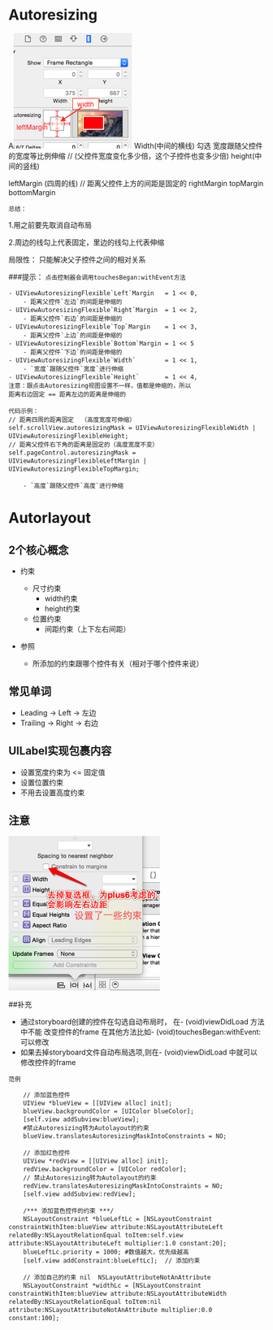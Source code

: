 # Autoresizing
A![](Autoresizing.png)
Width(中间的横线) 勾选 宽度跟随父控件的宽度等比例伸缩
// (父控件宽度变化多少倍，这个子控件也变多少倍)
height(中间的竖线)

leftMargin (四周的线) // 距离父控件上方的间距是固定的
rightMargin
topMargin
bottomMargin

`总结：`

1.用之前要先取消自动布局

2.周边的线勾上代表固定，里边的线勾上代表伸缩

局限性： 只能解决父子控件之间的相对关系

###提示： `点击控制器会调用touchesBegan:withEvent方法`

```objc
- UIViewAutoresizingFlexible`Left`Margin   = 1 << 0,
    - 距离父控件`左边`的间距是伸缩的
- UIViewAutoresizingFlexible`Right`Margin  = 1 << 2,
    - 距离父控件`右边`的间距是伸缩的
- UIViewAutoresizingFlexible`Top`Margin    = 1 << 3,
    - 距离父控件`上边`的间距是伸缩的
- UIViewAutoresizingFlexible`Bottom`Margin = 1 << 5
    - 距离父控件`下边`的间距是伸缩的
- UIViewAutoresizingFlexible`Width`        = 1 << 1,
    - `宽度`跟随父控件`宽度`进行伸缩
- UIViewAutoresizingFlexible`Height`       = 1 << 4,
注意：跟点击Autoresizing视图设置不一样，值都是伸缩的，所以
距离右边固定 == 距离左边的距离是伸缩的

代码示例：
// 距离四周的距离固定  （高度宽度可伸缩）
self.scrollView.autoresizingMask = UIViewAutoresizingFlexibleWidth | UIViewAutoresizingFlexibleHeight;
// 距离父控件右下角的距离是固定的（高度宽度不变）
self.pageControl.autoresizingMask = UIViewAutoresizingFlexibleLeftMargin | UIViewAutoresizingFlexibleTopMargin;

    - `高度`跟随父控件`高度`进行伸缩
```
# Autorlayout

## 2个核心概念
- 约束
    - 尺寸约束
        - width约束
        - height约束
    - 位置约束
        - 间距约束（上下左右间距）

- 参照
    - 所添加的约束跟哪个控件有关（相对于哪个控件来说）

## 常见单词
- Leading -> Left -> 左边
- Trailing -> Right -> 右边

## UILabel实现包裹内容
- 设置宽度约束为 <= 固定值
- 设置位置约束
- 不用去设置高度约束
## 注意
![](./Autolayout1.png)

##补充
- 通过storyboard创建的控件在勾选自动布局时，
在- (void)viewDidLoad 方法中不能 改变控件的frame 在其他方法比如- (void)touchesBegan:withEvent: 可以修改
- 如果去掉storyboard文件自动布局选项,则在- (void)viewDidLoad
中就可以修改控件的frame

`范例`
```objc
    // 添加蓝色控件
    UIView *blueView = [[UIView alloc] init];
    blueView.backgroundColor = [UIColor blueColor];
    [self.view addSubview:blueView];
    #禁止Autoresizing转为Autolayout的约束
    blueView.translatesAutoresizingMaskIntoConstraints = NO;

    // 添加红色控件
    UIView *redView = [[UIView alloc] init];
    redView.backgroundColor = [UIColor redColor];
    // 禁止Autoresizing转为Autolayout的约束
    redView.translatesAutoresizingMaskIntoConstraints = NO;
    [self.view addSubview:redView];

    /*** 添加蓝色控件的约束 ***/
    NSLayoutConstraint *blueLeftLc = [NSLayoutConstraint constraintWithItem:blueView attribute:NSLayoutAttributeLeft relatedBy:NSLayoutRelationEqual toItem:self.view attribute:NSLayoutAttributeLeft multiplier:1.0 constant:20];
    blueLeftLc.priority = 1000; #数值越大，优先级越高
    [self.view addConstraint:blueLeftLc];  // 添加约束

    // 添加自己的约束 nil  NSLayoutAttributeNotAnAttribute
    NSLayoutConstraint *widthLc = [NSLayoutConstraint constraintWithItem:blueView attribute:NSLayoutAttributeWidth relatedBy:NSLayoutRelationEqual toItem:nil attribute:NSLayoutAttributeNotAnAttribute multiplier:0.0 constant:100];

```
